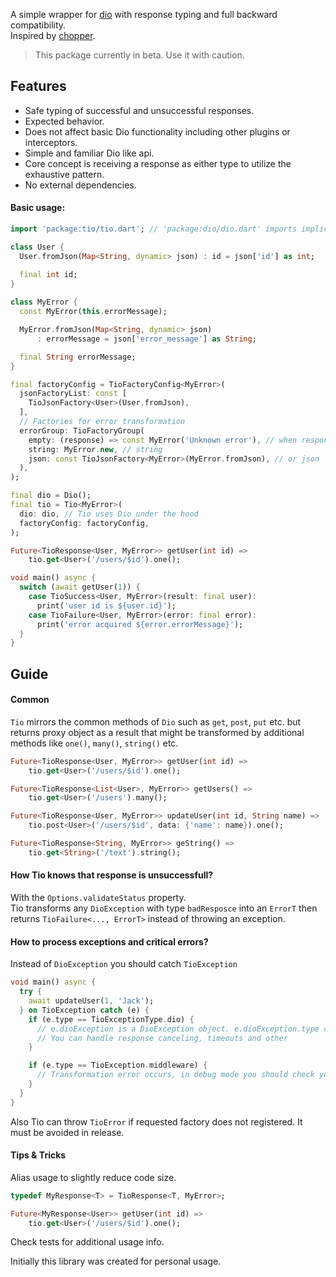 A simple wrapper for [dio](https://pub.dev/packages/dio) with response typing and full backward compatibility.   
Inspired by [chopper](https://pub.dev/packages/chopper).

> This package currently in beta. Use it with caution.

## Features

- Safe typing of successful and unsuccessful responses.
- Expected behavior.
- Does not affect basic Dio functionality including other plugins or interceptors.
- Simple and familiar Dio like api.
- Core concept is receiving a response as either type to utilize the exhaustive pattern.
- No external dependencies.
 
#### Basic usage:
```dart
import 'package:tio/tio.dart'; // 'package:dio/dio.dart' imports implicitly.

class User {
  User.fromJson(Map<String, dynamic> json) : id = json['id'] as int;

  final int id;
}
  
class MyError {
  const MyError(this.errorMessage);

  MyError.fromJson(Map<String, dynamic> json)
      : errorMessage = json['error_message'] as String;

  final String errorMessage;
}

final factoryConfig = TioFactoryConfig<MyError>(
  jsonFactoryList: const [
    TioJsonFactory<User>(User.fromJson),
  ],
  // Factories for error transformation
  errorGroup: TioFactoryGroup(
    empty: (response) => const MyError('Unknown error'), // when response body is empty (or empty string)
    string: MyError.new, // string
    json: const TioJsonFactory<MyError>(MyError.fromJson), // or json
  ),
);

final dio = Dio();
final tio = Tio<MyError>(
  dio: dio, // Tio uses Dio under the hood
  factoryConfig: factoryConfig,
);

Future<TioResponse<User, MyError>> getUser(int id) =>
    tio.get<User>('/users/$id').one();

void main() async {
  switch (await getUser(1)) {
    case TioSuccess<User, MyError>(result: final user):
      print('user id is ${user.id}');
    case TioFailure<User, MyError>(error: final error):
      print('error acquired ${error.errorMessage}');
  }
}
```

## Guide

#### Common

`Tio` mirrors the common methods of `Dio` such as `get`, `post`, `put` etc. but returns proxy object as a result that might be transformed by additional methods like `one()`, `many()`, `string()` etc.

```dart
Future<TioResponse<User, MyError>> getUser(int id) =>
    tio.get<User>('/users/$id').one();

Future<TioResponse<List<User>, MyError>> getUsers() =>
    tio.get<User>('/users').many();

Future<TioResponse<User, MyError>> updateUser(int id, String name) =>
    tio.post<User>('/users/$id', data: {'name': name}).one();

Future<TioResponse<String, MyError>> geString() =>
    tio.get<String>('/text').string();
```

#### How Tio knows that response is unsuccessfull?
With the `Options.validateStatus` property.  
Tio transforms any `DioException` with type `badResposce` into an `ErrorT` then returns `TioFailure<..., ErrorT>` instead of throwing an exception.

#### How to process exceptions and critical errors?
Instead of `DioException` you should catch `TioException`

```dart
void main() async {
  try {
    await updateUser(1, 'Jack');
  } on TioException catch (e) {
    if (e.type == TioExceptionType.dio) {
      // e.dioException is a DioException object. e.dioException.type can't be DioException.badResponse
      // You can handle response canceling, timeouts and other
    }

    if (e.type == TioException.middleware) {
      // Transformation error occurs, in debug mode you should check your response factories and server response
    }
  }
}
```

Also Tio can throw `TioError` if requested factory does not registered. It must be avoided in release.

#### Tips & Tricks

Alias usage to slightly reduce code size.

```dart
typedef MyResponse<T> = TioResponse<T, MyError>;

Future<MyResponse<User>> getUser(int id) =>
    tio.get<User>('/users/$id').one();
```

Check tests for additional usage info.

Initially this library was created for personal usage.
